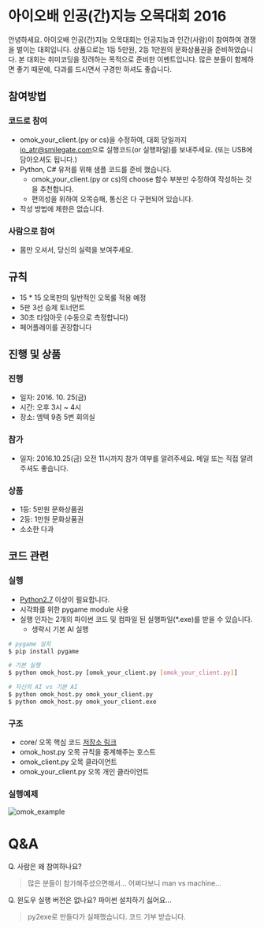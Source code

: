 # 아이오배 인공(간)지능 오목대회 2016
안녕하세요. 아이오배 인공(간)지능 오목대회는 인공지능과 인간(사람)이 참여하여 경쟁을 벌이는 대회입니다. 상품으로는 1등 5만원, 2등 1만원의 문화상품권을 준비하였습니다. 본 대회는 취미코딩을 장려하는 목적으로 준비한 이벤트입니다. 많은 분들이 함께하면 좋기 때문에, 다과를 드시면서 구경만 하셔도 좋습니다.


## 참여방법
### 코드로 참여
- omok_your_client.(py or cs)을 수정하여, 대회 당일까지 [io_atr@smilegate.com](mailto:io_atr@smilegate.com)으로 실행코드(or 실행파일)를 보내주세요. (또는 USB에 담아오셔도 됩니다.)
- Python, C# 유저를 위해 샘플 코드를 준비 했습니다.
    - omok_your_client.(py or cs)의 choose 함수 부분만 수정하여 작성하는 것을 추천합니다.
    - 편의성을 위하여 오목승패, 통신은 다 구현되어 있습니다.
- 작성 방법에 제한은 없습니다.

### 사람으로 참여
- 몸만 오셔서, 당신의 실력을 보여주세요.


## 규칙
- 15 * 15 오목판의 일반적인 오목룰 적용 예정
- 5판 3선 승제 토너먼트
- 30초 타임아웃 (수동으로 측정합니다)
- 페어플레이를 권장합니다

## 진행 및 상품
### 진행
- 일자: 2016. 10. 25(금)
- 시간: 오후 3시 ~ 4시
- 장소: 엠텍 9층 5번 회의실

### 참가
- 일자: 2016.10.25(금) 오전 11시까지 참가 여부를 알려주세요. 메일 또는 직접 알려주셔도 좋습니다.

### 상품
- 1등: 5만원 문화상품권
- 2등: 1만원 문화상품권
- 소소한 다과


## 코드 관련
### 실행
- [Python2.7](https://www.python.org/downloads/) 이상이 필요합니다.
- 시각화를 위한 pygame module 사용
- 실행 인자는 2개의 파이썬 코드 및 컴파일 된 실행파일(*.exe)를 받을 수 있습니다.
  - 생략시 기본 AI 실행

```bash
# pygame 설치
$ pip install pygame

# 기본 실행
$ python omok_host.py [omok_your_client.py [omok_your_client.py]]

# 자신의 AI vs 기본 AI
$ python omok_host.py omok_your_client.py
$ python omok_host.py omok_your_client.exe
```

### 구조
- core/ 오목 핵심 코드 [저장소 링크](https://github.com/ioatr/omok)
- omok_host.py 오목 규칙을 중계해주는 호스트
- omok_client.py 오목 클라이언트
- omok_your_client.py 오목 개인 클라이언트

### 실행예제
![omok_example](https://cloud.githubusercontent.com/assets/760514/20297318/4d463e2e-ab53-11e6-8762-ab7219dc978d.gif)


# Q&A
Q. 사람은 왜 참여하나요?
> 많은 분들이 참가해주셨으면해서... 어쩌다보니 man vs machine...

Q. 윈도우 실행 버전은 없나요? 파이썬 설치하기 싫어요...
> py2exe로 만들다가 실패했습니다. 코드 기부 받습니다.

